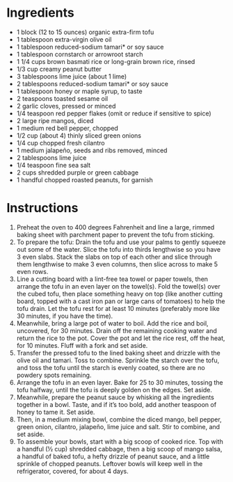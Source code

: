 # Ingredients

- 1 block (12 to 15 ounces) organic extra-firm tofu
- 1 tablespoon extra-virgin olive oil
- 1 tablespoon reduced-sodium tamari* or soy sauce
- 1 tablespoon cornstarch or arrowroot starch
- 1 1/4 cups brown basmati rice or long-grain brown rice, rinsed
- 1/3 cup creamy peanut butter
- 3 tablespoons lime juice (about 1 lime)
- 2 tablespoons reduced-sodium tamari* or soy sauce
- 1 tablespoon honey or maple syrup, to taste
- 2 teaspoons toasted sesame oil
- 2 garlic cloves, pressed or minced
- 1/4 teaspoon red pepper flakes (omit or reduce if sensitive to spice)
- 2 large ripe mangos, diced
- 1 medium red bell pepper, chopped
- 1/2 cup (about 4) thinly sliced green onions
- 1/4 cup chopped fresh cilantro
- 1 medium jalapeño, seeds and ribs removed, minced
- 2 tablespoons lime juice
- 1/4 teaspoon fine sea salt
- 2 cups shredded purple or green cabbage
- 1 handful chopped roasted peanuts, for garnish

# Instructions

1. Preheat the oven to 400 degrees Fahrenheit and line a large, rimmed baking sheet with parchment paper to prevent the tofu from sticking.
2. To prepare the tofu: Drain the tofu and use your palms to gently squeeze out some of the water. Slice the tofu into thirds lengthwise so you have 3 even slabs. Stack the slabs on top of each other and slice through them lengthwise to make 3 even columns, then slice across to make 5 even rows.
3. Line a cutting board with a lint-free tea towel or paper towels, then arrange the tofu in an even layer on the towel(s). Fold the towel(s) over the cubed tofu, then place something heavy on top (like another cutting board, topped with a cast iron pan or large cans of tomatoes) to help the tofu drain. Let the tofu rest for at least 10 minutes (preferably more like 30 minutes, if you have the time).
4. Meanwhile, bring a large pot of water to boil. Add the rice and boil, uncovered, for 30 minutes. Drain off the remaining cooking water and return the rice to the pot. Cover the pot and let the rice rest, off the heat, for 10 minutes. Fluff with a fork and set aside.
5. Transfer the pressed tofu to the lined baking sheet and drizzle with the olive oil and tamari. Toss to combine. Sprinkle the starch over the tofu, and toss the tofu until the starch is evenly coated, so there are no powdery spots remaining.
6. Arrange the tofu in an even layer. Bake for 25 to 30 minutes, tossing the tofu halfway, until the tofu is deeply golden on the edges. Set aside.
7. Meanwhile, prepare the peanut sauce by whisking all the ingredients together in a bowl. Taste, and if it’s too bold, add another teaspoon of honey to tame it. Set aside.
8. Then, in a medium mixing bowl, combine the diced mango, bell pepper, green onion, cilantro, jalapeño, lime juice and salt. Stir to combine, and set aside.
9. To assemble your bowls, start with a big scoop of cooked rice. Top with a handful (½ cup) shredded cabbage, then a big scoop of mango salsa, a handful of baked tofu, a hefty drizzle of peanut sauce, and a little sprinkle of chopped peanuts. Leftover bowls will keep well in the refrigerator, covered, for about 4 days.
